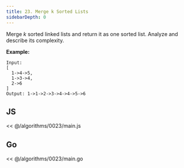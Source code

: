 ```yaml
---
title: 23. Merge k Sorted Lists
sidebarDepth: 0
---
```


Merge *k* sorted linked lists and return it as one sorted list. Analyze and describe its complexity.

**Example:**

```
Input:
[
  1->4->5,
  1->3->4,
  2->6
]
Output: 1->1->2->3->4->4->5->6
```

## JS

<< @/algorithms/0023/main.js

## Go

<< @/algorithms/0023/main.go
